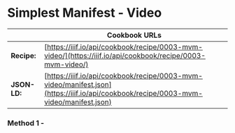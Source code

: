 # Simplest Manifest - Video
|              | **Cookbook URLs** |
|--------------|-------------------|
| **Recipe:**  | [https://iiif.io/api/cookbook/recipe/0003-mvm-video/](https://iiif.io/api/cookbook/recipe/0003-mvm-video/) |
| **JSON-LD:** | [https://iiif.io/api/cookbook/recipe/0003-mvm-video/manifest.json](https://iiif.io/api/cookbook/recipe/0003-mvm-video/manifest.json) |

### Method 1 - 
